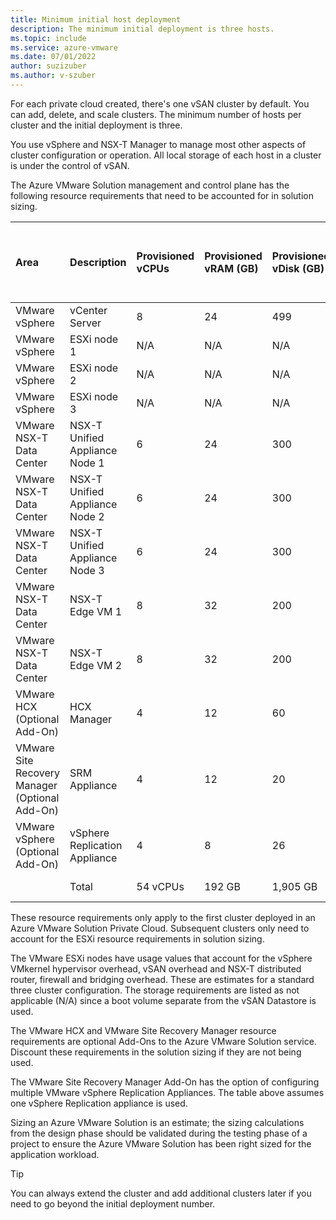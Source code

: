 ```yaml
---
title: Minimum initial host deployment 
description: The minimum initial deployment is three hosts. 
ms.topic: include
ms.service: azure-vmware
ms.date: 07/01/2022
author: suzizuber
ms.author: v-szuber
---
```


<!-- Used in plan-private-cloud-deployment.md and concepts-private-clouds-clusters.md -->

For each private cloud created, there's one vSAN cluster by default. You can add, delete, and scale clusters.  The minimum number of hosts per cluster and the initial deployment is three. 

You use vSphere and NSX-T Manager to manage most other aspects of cluster configuration or operation. All local storage of each host in a cluster is under the control of vSAN.

The Azure VMware Solution management and control plane has the following resource requirements that need to be accounted for in solution sizing.

| **Area** | **Description** | **Provisioned vCPUs** | **Provisioned vRAM (GB)** | **Provisioned vDisk (GB)** |  **Typical CPU Usage (GHz)** | **Typical vRAM Usage (GB)** | **Typical Raw vSAN Datastore Usage (GB)** |
| :-- | :-- | :-- | :-- | :-- | :-- | :-- | :-- |
| VMware vSphere | vCenter Server | 8 | 24 | 499 | 1.1 | 3.6 | 1020 |
| VMware vSphere | ESXi node 1 | N/A | N/A | N/A | 9.4 | 0.4 | N/A |
| VMware vSphere | ESXi node 2 | N/A | N/A | N/A | 9.4 | 0.4 | N/A |
| VMware vSphere | ESXi node 3 | N/A | N/A | N/A | 9.4 | 0.4 | N/A |
| VMware NSX-T Data Center | NSX-T Unified Appliance Node 1 | 6 | 24 | 300 | 5.5 | 8.5 | 613 |
| VMware NSX-T Data Center | NSX-T Unified Appliance Node 2 | 6 | 24 | 300 | 5.5 | 8.5 | 613 |
| VMware NSX-T Data Center | NSX-T Unified Appliance Node 3 | 6 | 24 | 300 | 5.5 | 8.5 | 613 |
| VMware NSX-T Data Center | NSX-T Edge VM 1 | 8 | 32 | 200 | 1.3 | 0.6 | 409 |
| VMware NSX-T Data Center | NSX-T Edge VM 2 | 8 | 32 | 200 | 1.3 | 0.6 | 409 |
| VMware HCX (Optional Add-On) | HCX Manager | 4 | 12 | 60 | 1 | 3.2 | 132 |
| VMware Site Recovery Manager (Optional Add-On) | SRM Appliance | 4 | 12 | 20 | 1 | 1 | 53 |
| VMware vSphere (Optional Add-On) | vSphere Replication Appliance | 4 | 8 | 26 | 4.3 | 2.2 | 62 |
| | Total | 54 vCPUs | 192 GB | 1,905 GB | 54.7 GHz | 37.9 GB | 3,924 GB |

These resource requirements only apply to the first cluster deployed in an Azure VMware Solution Private Cloud. Subsequent clusters only need to account for the ESXi resource requirements in solution sizing.

The VMware ESXi nodes have usage values that account for the vSphere VMkernel hypervisor overhead, vSAN overhead and NSX-T distributed router, firewall and bridging overhead. These are estimates for a standard three cluster configuration. The storage requirements are listed as not applicable (N/A) since a boot volume separate from the vSAN Datastore is used.

The VMware HCX and VMware Site Recovery Manager resource requirements are optional Add-Ons to the Azure VMware Solution service. Discount these requirements in the solution sizing if they are not being used.

The VMware Site Recovery Manager Add-On has the option of configuring multiple VMware vSphere Replication Appliances. The table above assumes one vSphere Replication appliance is used.

Sizing an Azure VMware Solution is an estimate; the sizing calculations from the design phase should be validated during the testing phase of a project to ensure the Azure VMware Solution has been right sized for the application workload.

>[!TIP]
>You can always extend the cluster and add additional clusters later if you need to go beyond the initial deployment number.
